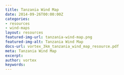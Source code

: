 ```yaml
---
title: Tanzania Wind Map
date: 2014-09-26T00:00:00Z
categories:
- resources
- wind-maps
layout: resources
featured-img-url: tanzania-wind-map.png
featured-img-alt: Tanzania Wind Map
docs-url: vortex_3km_tanzania_wind_map_resource.pdf
meta: Tanzania Wind Map
excerpt: 
author: vortex
keywords: 
---
```


